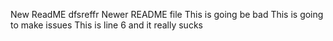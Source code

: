 New ReadME
dfsreffr
Newer README file
This is going be bad
This is going to make issues
This is line 6 and it really sucks
